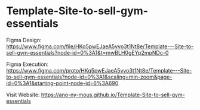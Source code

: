 # Template-Site-to-sell-gym-essentials

Figma Design: https://www.figma.com/file/HKq5pwEJaeA5vvo3t1Nt8e/Template---Site-to-sell-gym-essentials?node-id=0%3A1&t=mwBLH0gEYp2mpNDc-0

Figma Execution: https://www.figma.com/proto/HKq5pwEJaeA5vvo3t1Nt8e/Template---Site-to-sell-gym-essentials?node-id=0%3A1&scaling=min-zoom&page-id=0%3A1&starting-point-node-id=6%3A690

Visit Website: https://ano-ny-mous.github.io/Template-Site-to-sell-gym-essentials
